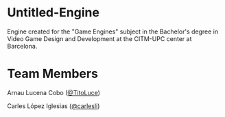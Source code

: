 # Untitled-Engine
Engine created for the "Game Engines" subject in the Bachelor's degree in Video Game Design and Development at the CITM-UPC center at Barcelona.

# Team Members

Arnau Lucena Cobo ([@TitoLuce](https://github.com/TitoLuce))

Carles López Iglesias ([@carlesli](https://github.com/carlesli))
